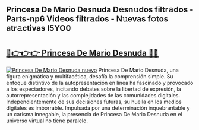 ## Princesa De Mario Desnuda D𝚎sn𝚞dos filtr𝚊dos - Parts-np6 Vid𝚎os filtr𝚊dos - N𝚞evas f𝚘tos atr𝚊ctivas I5YO0

# <h2><a href="http://mb6pztg.tromn.icu/?c=Princesa+De+Mario+Desnuda">🔗👉👉👉 Princesa De Mario Desnuda 🔗🔗</a></h2>

[![Princesa De Mario Desnuda nuevo](https://i.imgur.com/pEAQMta.gif)](http://mb6pztg.tromn.icu/?c=Princesa+De+Mario+Desnuda)
Princesa De Mario Desnuda, una figura enigmática y multifacética, desafía la comprensión simple. Su enfoque distintivo de la autopresentación en línea ha fascinado y provocado a los espectadores, incitando debates sobre la libertad de expresión, la autorrepresentación y las complejidades de las comunidades digitales. Independientemente de sus decisiones futuras, su huella en los medios digitales es imborrable. Impulsada por una determinación inquebrantable y un carisma innegable, la presencia de Princesa De Mario Desnuda en el universo virtual no tiene paralelo.
